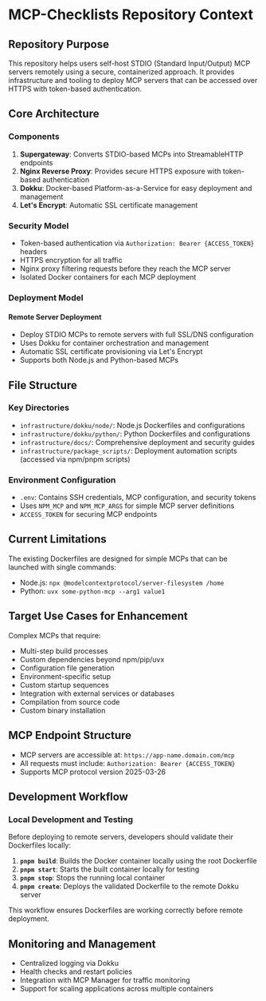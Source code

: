 # MCP-Checklists Repository Context

## Repository Purpose
This repository helps users self-host STDIO (Standard Input/Output) MCP servers remotely using a secure, containerized approach. It provides infrastructure and tooling to deploy MCP servers that can be accessed over HTTPS with token-based authentication.

## Core Architecture

### Components
1. **Supergateway**: Converts STDIO-based MCPs into StreamableHTTP endpoints
2. **Nginx Reverse Proxy**: Provides secure HTTPS exposure with token-based authentication
3. **Dokku**: Docker-based Platform-as-a-Service for easy deployment and management
4. **Let's Encrypt**: Automatic SSL certificate management

### Security Model
- Token-based authentication via `Authorization: Bearer {ACCESS_TOKEN}` headers
- HTTPS encryption for all traffic
- Nginx proxy filtering requests before they reach the MCP server
- Isolated Docker containers for each MCP deployment

### Deployment Model

#### Remote Server Deployment
- Deploy STDIO MCPs to remote servers with full SSL/DNS configuration
- Uses Dokku for container orchestration and management
- Automatic SSL certificate provisioning via Let's Encrypt
- Supports both Node.js and Python-based MCPs

## File Structure

### Key Directories
- `infrastructure/dokku/node/`: Node.js Dockerfiles and configurations
- `infrastructure/dokku/python/`: Python Dockerfiles and configurations
- `infrastructure/docs/`: Comprehensive deployment and security guides
- `infrastructure/package_scripts/`: Deployment automation scripts (accessed via npm/pnpm scripts)

### Environment Configuration
- `.env`: Contains SSH credentials, MCP configuration, and security tokens
- Uses `NPM_MCP` and `NPM_MCP_ARGS` for simple MCP server definitions
- `ACCESS_TOKEN` for securing MCP endpoints

## Current Limitations
The existing Dockerfiles are designed for simple MCPs that can be launched with single commands:
- Node.js: `npx @modelcontextprotocol/server-filesystem /home`
- Python: `uvx some-python-mcp --arg1 value1`

## Target Use Cases for Enhancement
Complex MCPs that require:
- Multi-step build processes
- Custom dependencies beyond npm/pip/uvx
- Configuration file generation
- Environment-specific setup
- Custom startup sequences
- Integration with external services or databases
- Compilation from source code
- Custom binary installation

## MCP Endpoint Structure
- MCP servers are accessible at: `https://app-name.domain.com/mcp`
- All requests must include: `Authorization: Bearer {ACCESS_TOKEN}`
- Supports MCP protocol version 2025-03-26

## Development Workflow

### Local Development and Testing
Before deploying to remote servers, developers should validate their Dockerfiles locally:

1. **`pnpm build`**: Builds the Docker container locally using the root Dockerfile
2. **`pnpm start`**: Starts the built container locally for testing
3. **`pnpm stop`**: Stops the running local container
4. **`pnpm create`**: Deploys the validated Dockerfile to the remote Dokku server

This workflow ensures Dockerfiles are working correctly before remote deployment.

## Monitoring and Management
- Centralized logging via Dokku
- Health checks and restart policies
- Integration with MCP Manager for traffic monitoring
- Support for scaling applications across multiple containers